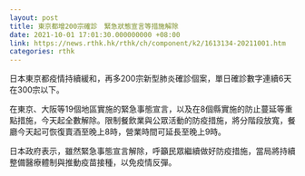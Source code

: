 ```yaml
---
layout: post
title: 東京都增200宗確診　緊急狀態宣言等措施解除
date: 2021-10-01 17:01:30.000000000 +08:00
link: https://news.rthk.hk/rthk/ch/component/k2/1613134-20211001.htm
categories: rthk
---
```


日本東京都疫情持續緩和，再多200宗新型肺炎確診個案，單日確診數字連續6天在300宗以下。

在東京、大阪等19個地區實施的緊急事態宣言，以及在8個縣實施的防止蔓延等重點措施，今天起全數解除。限制餐飲業與公眾活動的防疫措施，將分階段放寬，餐廳今天起可恢復賣酒至晚上8時，營業時間可延長至晚上9時。

日本政府表示，雖然緊急事態宣言解除，呼籲民眾繼續做好防疫措施，當局將持續整備醫療體制與推動疫苗接種，以免疫情反彈。
